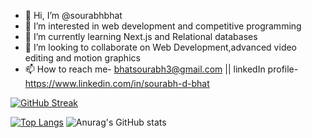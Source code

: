 - 👋 Hi, I’m @sourabhbhat
- 👀 I’m interested in web development and competitive programming
- 🌱 I’m currently learning Next.js and Relational databases
- 💞️ I’m looking to collaborate on Web Development,advanced video editing and motion graphics
- 📫 How to reach me- bhatsourabh3@gmail.com || linkedIn profile-https://www.linkedin.com/in/sourabh-d-bhat



[![GitHub Streak](https://streak-stats.demolab.com/?user=sourabhbhat)](https://git.io/streak-stats)



[![Top Langs](https://github-readme-stats.vercel.app/api/top-langs/?username=sourabhbhat&layout=donut)](https://github.com/anuraghazra/github-readme-stats)     ![Anurag's GitHub stats](https://github-readme-stats.vercel.app/api?username=sourabhbhat&show_icons=true&theme=radical)
<!---
sourabhbhat/sourabhbhat is a ✨ special ✨ repository because its `README.md` (this file) appears on your GitHub profile.
You can click the Preview link to take a look at your changes.
--->
